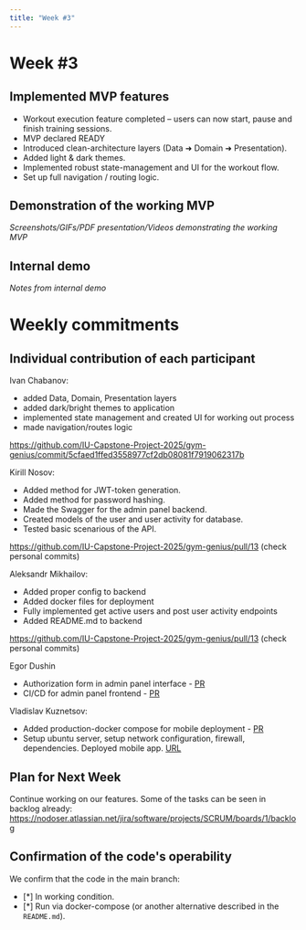 ```yaml
---
title: "Week #3"
---
```


# **Week #3**

## Implemented MVP features

 - Workout execution feature completed – users can now start, pause and finish training sessions.
 - MVP declared READY
 - Introduced clean-architecture layers (Data ➜ Domain ➜ Presentation).
 - Added light & dark themes.
 - Implemented robust state-management and UI for the workout flow.
 - Set up full navigation / routing logic.

## Demonstration of the working MVP

*Screenshots/GIFs/PDF presentation/Videos demonstrating the working MVP*

## Internal demo

*Notes from internal demo*

# Weekly commitments

## Individual contribution of each participant

Ivan Chabanov:
- added Data, Domain, Presentation layers
- added dark/bright themes to application
- implemented state management and created UI for working out process
- made navigation/routes logic

https://github.com/IU-Capstone-Project-2025/gym-genius/commit/5cfaed1ffed3558977cf2db08081f7919062317b

Kirill Nosov:
- Added method for JWT-token generation.
- Added method for password hashing.
- Made the Swagger for the admin panel backend.
- Created models of the user and user activity for database.
- Tested basic scenarious of the API.

https://github.com/IU-Capstone-Project-2025/gym-genius/pull/13 (check personal commits)

Aleksandr Mikhailov:
- Added proper config to backend
- Added docker files for deployment
- Fully implemented get active users and post user activity endpoints
- Added README.md to backend

https://github.com/IU-Capstone-Project-2025/gym-genius/pull/13 (check personal commits)

Egor Dushin
- Authorization form in admin panel interface - [PR](https://github.com/IU-Capstone-Project-2025/gym-genius/pull/14)
- CI/CD for admin panel frontend - [PR](https://github.com/IU-Capstone-Project-2025/gym-genius/pull/15)

Vladislav Kuznetsov:
- Added production-docker compose for mobile deployment - [PR](https://github.com/IU-Capstone-Project-2025/gym-genius/pull/16)
- Setup ubuntu server, setup network configuration, firewall, dependencies. Deployed mobile app. [URL](http://213.171.25.183/)


## Plan for Next Week

Continue working on our features. Some of the tasks can be seen in backlog already:
https://nodoser.atlassian.net/jira/software/projects/SCRUM/boards/1/backlog

## Confirmation of the code's operability

We confirm that the code in the main branch:
- [*] In working condition.
- [*] Run via docker-compose (or another alternative described in the `README.md`).